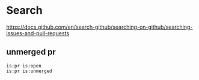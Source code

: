 # Search
https://docs.github.com/en/search-github/searching-on-github/searching-issues-and-pull-requests

## unmerged pr
```
is:pr is:open
is:pr is:unmerged
```
